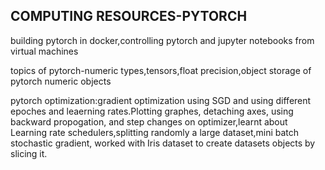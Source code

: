 ## COMPUTING RESOURCES-PYTORCH
building pytorch in docker,controlling pytorch and jupyter notebooks from virtual machines

topics of pytorch-numeric types,tensors,float precision,object storage of pytorch numeric objects

pytorch optimization:gradient optimization using SGD and using different epoches and leaerning rates.Plotting graphes, detaching axes, using backward propogation, and step changes on optimizer,learnt about Learning rate schedulers,splitting randomly a large dataset,mini batch stochastic gradient, worked with Iris dataset to create datasets objects by slicing it.
